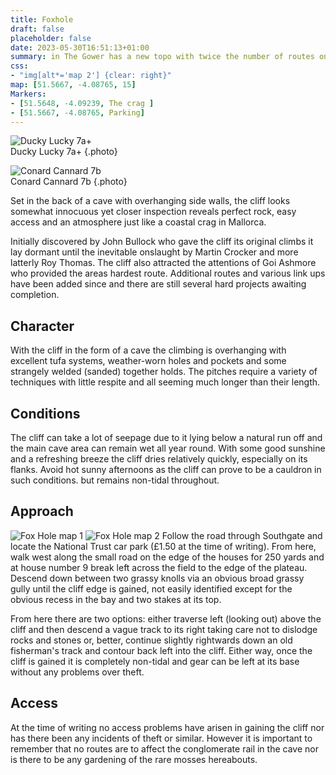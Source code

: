 ```yaml
---
title: Foxhole
draft: false
placeholder: false
date: 2023-05-30T16:51:13+01:00
summary: in The Gower has a new topo with twice the number of routes on.
css:
- "img[alt*='map 2'] {clear: right}"
map: [51.5667, -4.08765, 15]
Markers:
- [51.5648, -4.09239, The crag ]
- [51.5667, -4.08765, Parking]
---
```


![Ducky Lucky 7a+](/img/south-wales/the-gower/Ducky-Luc-1.jpg)  
Ducky Lucky 7a+
{.photo}

![Conard Cannard 7b](/img/south-wales/the-gower/Conard-Cannard.jpg)  
Conard Cannard 7b
{.photo}

Set in the back of a cave with overhanging side walls, the cliff looks somewhat innocuous yet closer inspection reveals perfect rock, easy access and an atmosphere just like a coastal crag in Mallorca.

Initially discovered by John Bullock who gave the cliff its original climbs it lay dormant until the inevitable onslaught by Martin Crocker and more latterly Roy Thomas. The cliff also attracted the attentions of Goi Ashmore who provided the areas hardest route. Additional routes and various link ups have been added since and there are still several hard projects awaiting completion.


## Character

With the cliff in the form of a cave the climbing is overhanging with excellent tufa systems, weather-worn holes and pockets and some strangely welded (sanded) together holds. The pitches require a variety of techniques with little respite and all seeming much longer than their length.

## Conditions

The cliff can take a lot of seepage due to it lying below a natural run off and the main cave area can remain wet all year round. With some good sunshine and a refreshing breeze the cliff dries relatively quickly, especially on its flanks. Avoid hot sunny afternoons as the cliff can prove to be a cauldron in such conditions. but remains non-tidal throughout.


## Approach

![Fox Hole map 1](/img/south-wales/the-gower/FOXMAP1.gif)
![Fox Hole map 2](/img/south-wales/the-gower/FOXMAP2.gif)
Follow the road through Southgate and locate the National Trust car park (£1.50 at the time of writing). From here, walk west along the small road on the edge of the houses for 250 yards and at house number 9 break left across the field to the edge of the plateau. Descend down between two grassy knolls via an obvious broad grassy gully until the cliff edge is gained, not easily identified except for the obvious recess in the bay and two stakes at its top.

From here there are two options: either traverse left (looking out) above the cliff and then descend a vague track to its right taking care not to dislodge rocks and stones or, better, continue slightly rightwards down an old fisherman's track and contour back left into the cliff. Either way, once the cliff is gained it is completely non-tidal and gear can be left at its base without any problems over theft.

## Access

At the time of writing no access problems have arisen in gaining the cliff nor has there been any incidents of theft or similar. However it is important to remember that no routes are to affect the conglomerate rail in the cave nor is there to be any gardening of the rare mosses hereabouts.